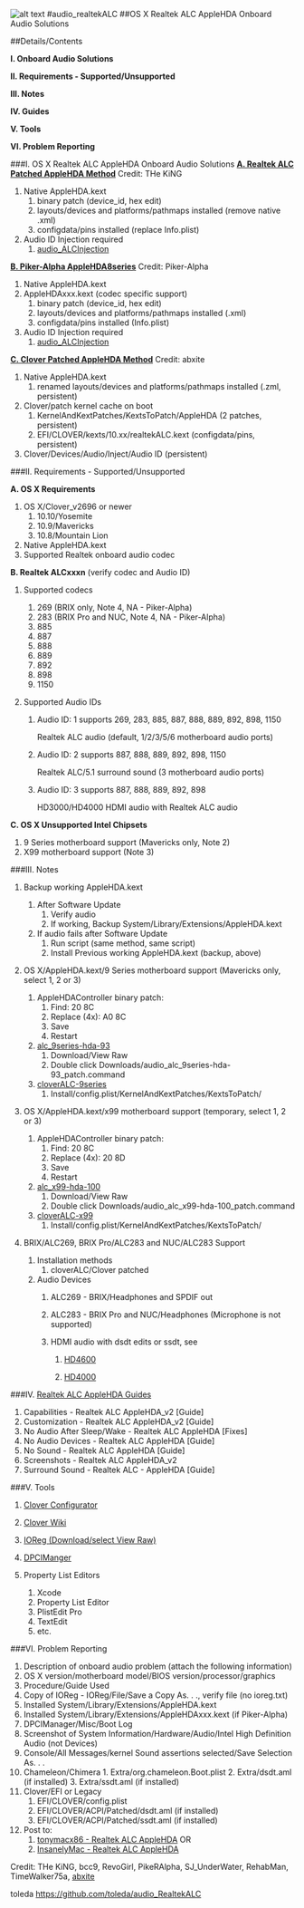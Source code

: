 ![alt text](https://github.com/toleda/audio_RealtekALC/blob/master/sound.jpeg)
#audio_realtekALC
##OS X Realtek ALC AppleHDA Onboard Audio Solutions

##Details/Contents

**I.   Onboard Audio Solutions**

**II.  Requirements - Supported/Unsupported**

**III. Notes**

**IV.  Guides**

**V.   Tools**

**VI.  Problem Reporting**

###I.   OS X Realtek ALC AppleHDA Onboard Audio Solutions
[**A. Realtek ALC Patched AppleHDA Method**](https://github.com/toleda/audio_RealtekALC)  Credit: THe KiNG

1.  Native AppleHDA.kext
    1.  binary patch (device_id, hex edit)
    2.  layouts/devices and platforms/pathmaps installed (remove native .xml)
    3.  configdata/pins installed (replace Info.plist)
2.  Audio ID Injection required
    1.  [audio_ALCInjection](https://github.com/toleda/audio_ALCInjection)

[**B. Piker-Alpha AppleHDA8series**](https://github.com/toleda/audio_pikeralphaALC)  Credit: Piker-Alpha
    
1.  Native AppleHDA.kext
2.  AppleHDAxxx.kext (codec specific support)
    1.  binary patch (device_id, hex edit)
    2.  layouts/devices and platforms/pathmaps installed (.xml)
    3.  configdata/pins installed (Info.plist)
2.  Audio ID Injection required
    1.  [audio_ALCInjection](https://github.com/toleda/audio_ALCInjection)

[**C. Clover Patched AppleHDA Method**](https://github.com/toleda/audio_CloverALC) Credit: abxite

1.  Native AppleHDA.kext
    1.  renamed layouts/devices and platforms/pathmaps installed (.zml, persistent)
2.  Clover/patch kernel cache on boot
    1.  KernelAndKextPatches/KextsToPatch/AppleHDA (2 patches, persistent)
    2.  EFI/CLOVER/kexts/10.xx/realtekALC.kext (configdata/pins, persistent)
3.  Clover/Devices/Audio/Inject/Audio ID (persistent)

###II.  Requirements - Supported/Unsupported

**A. OS X Requirements**

1.  OS X/Clover_v2696 or newer
    1.  10.10/Yosemite
    2.  10.9/Mavericks
    3.  10.8/Mountain Lion
2.  Native AppleHDA.kext
3.  Supported Realtek onboard audio codec

**B. Realtek ALCxxxn** (verify codec and Audio ID)

1.  Supported codecs
    1.  269 (BRIX only, Note 4, NA - Piker-Alpha)
    2.  283 (BRIX Pro and NUC, Note 4, NA - Piker-Alpha)
    3.  885
    4.  887
    5.  888
    6.  889
    7.  892
    8.  898
    9.  1150

2.  Supported Audio IDs

    1.  Audio ID: 1 supports 269, 283, 885, 887, 888, 889, 892, 898, 1150

        Realtek ALC audio (default, 1/2/3/5/6 motherboard audio ports)

    2.  Audio ID: 2 supports 887, 888, 889, 892, 898, 1150

        Realtek ALC/5.1 surround sound (3 motherboard audio ports)

    3.  Audio ID: 3 supports 887, 888, 889, 892, 898

        HD3000/HD4000 HDMI audio with Realtek ALC audio

**C. OS X Unsupported Intel Chipsets**

1.  9 Series motherboard support (Mavericks only, Note 2)
2.  X99 motherboard support (Note 3)

###III. Notes

1.  Backup working AppleHDA.kext

    1.  After Software Update
        1.  Verify audio
        1.  If working, Backup System/Library/Extensions/AppleHDA.kext 
    2.  If audio fails after Software Update
        1.  Run script (same method, same script)
        2.  Install Previous working AppleHDA.kext (backup, above)

2.  OS X/AppleHDA.kext/9 Series motherboard support (Mavericks only, select 1, 2 or 3)

    1.  AppleHDAController binary patch:
        1.  Find: 20 8C
        2.  Replace (4x): A0 8C
        3.  Save
        4.  Restart
    2. [alc_9series-hda-93](https://github.com/toleda/audio_RealtekALC/blob/master/audio_alc_9series-hda-93_patch.command.zip)
    	1.  Download/View Raw
    	2.  Double click Downloads/audio_alc_9series-hda-93_patch.command
    3. [cloverALC-9series](https://github.com/toleda/audio_CloverALC/blob/master/config-audio_cloverALC-9series.plist.zip)
    	1.  Install/config.plist/KernelAndKextPatches/KextsToPatch/

3.  OS X/AppleHDA.kext/x99 motherboard support (temporary, select 1, 2 or 3)
    1.  AppleHDAController binary patch:
        1.  Find: 20 8C
        2.  Replace (4x): 20 8D
        3.  Save
        4.  Restart
    2. [alc_x99-hda-100](https://github.com/toleda/audio_RealtekALC/blob/master/audio_alc_x99-hda-100_patch.command.zip)
    	1.  Download/View Raw
    	2.  Double click Downloads/audio_alc_x99-hda-100_patch.command
    3. [cloverALC-x99](https://github.com/toleda/audio_CloverALC/blob/master/config-audio_cloverALC-x99.plist.zip)
    	1.  Install/config.plist/KernelAndKextPatches/KextsToPatch/

4.  BRIX/ALC269, BRIX Pro/ALC283 and NUC/ALC283 Support

    1.  Installation methods
        1.  cloverALC/Clover patched
    2.  Audio Devices
        1.  ALC269 - BRIX/Headphones and SPDIF out
        2.  ALC283 - BRIX Pro and NUC/Headphones (Microphone is not supported)
        3.  HDMI audio with dsdt edits or ssdt, see

            1.  [HD4600](https://github.com/toleda/audio_hdmi_8series)

            2.  [HD4000](https://github.com/toleda/audio_hdmi_hd4000)

###IV. [Realtek ALC AppleHDA Guides](https://github.com/toleda/audio_ALC_guides)
1.  Capabilities - Realtek ALC AppleHDA_v2 [Guide]
2.  Customization - Realtek ALC AppleHDA_v2 [Guide]
3.  No Audio After Sleep/Wake - Realtek ALC AppleHDA [Fixes]
4.  No Audio Devices - Realtek ALC AppleHDA [Guide]
5.  No Sound - Realtek ALC AppleHDA [Guide]
6.  Screenshots - Realtek ALC AppleHDA_v2
7.  Surround Sound - Realtek ALC -  AppleHDA [Guide]

###V.   Tools

1.  [Clover Configurator](http://www.osx86.net/files/file/49-clover-configurator/)

2.  [Clover Wiki](http://clover-wiki.zetam.org/Home)

3.  [IOReg (Download/select View Raw)](https://github.com/toleda/audio_ALCInjection/blob/master/IORegistryExplorer_v2.1.zip)

4.  [DPCIManger](http://sourceforge.net/projects/dpcimanager/)

5.  Property List Editors
    1.  Xcode
    2.  Property List Editor
    3.  PlistEdit Pro
    4.  TextEdit
    5.  etc.

###VI.  Problem Reporting

1.  Description of onboard audio problem (attach the following information)
2.  OS X version/motherboard model/BIOS version/processor/graphics
3.  Procedure/Guide Used
4.  Copy of IOReg - IOReg/File/Save a Copy As. . ., verify file (no ioreg.txt)
5.  Installed System/Library/Extensions/AppleHDA.kext
6.  Installed System/Library/Extensions/AppleHDAxxx.kext (if Piker-Alpha)
7.  DPCIManager/Misc/Boot Log
8.  Screenshot of System Information/Hardware/Audio/Intel High Definition Audio (not Devices)
9.  Console/All Messages/kernel Sound assertions selected/Save Selection As. . .
10.  Chameleon/Chimera
    1.  Extra/org.chameleon.Boot.plist
    2.  Extra/dsdt.aml (if installed)
    3.  Extra/ssdt.aml (if installed)
11. Clover/EFI or Legacy 
    1.  EFI/CLOVER/config.plist
    2.  EFI/CLOVER/ACPI/Patched/dsdt.aml (if installed)
    3.  EFI/CLOVER/ACPI/Patched/ssdt.aml (if installed)
12. Post to:
    1.  [tonymacx86 - Realtek ALC AppleHDA](http://www.tonymacx86.com/audio/143752-no-audio-devices-realtek-alc-applehda-guide.html#post886726) OR
    2.  [InsanelyMac - Realtek ALC AppleHDA](http://www.insanelymac.com/forum/topic/298819-yosemite-audio-realtek-alc-applehda/)

Credit:
THe KiNG, bcc9, RevoGirl, PikeRAlpha, SJ\_UnderWater, RehabMan, TimeWalker75a, [abxite](http://applelife.ru/threads/patchim-applehda-s-pomoschju-zagruzchika.39406/#post-353647)

toleda
https://github.com/toleda/audio_RealtekALC